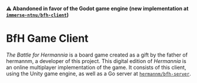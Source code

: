 **:warning: Abandoned in favor of the Godot game engine (new implementation at [`immerse-ntnu/bfh-client`](https://github.com/immerse-ntnu/bfh-client))**

# BfH Game Client

_The Battle for Hermannia_ is a board game created as a gift by the father of hermannm, a developer of this project. This digital edition of _Hermannia_ is an online multiplayer implementation of the game. It consists of this client, using the Unity game engine, as well as a Go server at [`hermannm/bfh-server`](https://github.com/hermannm/bfh-server).
